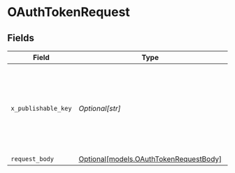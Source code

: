 # OAuthTokenRequest


## Fields

| Field                                                                                                                                                                 | Type                                                                                                                                                                  | Required                                                                                                                                                              | Description                                                                                                                                                           |
| --------------------------------------------------------------------------------------------------------------------------------------------------------------------- | --------------------------------------------------------------------------------------------------------------------------------------------------------------------- | --------------------------------------------------------------------------------------------------------------------------------------------------------------------- | --------------------------------------------------------------------------------------------------------------------------------------------------------------------- |
| `x_publishable_key`                                                                                                                                                   | *Optional[str]*                                                                                                                                                       | :heavy_minus_sign:                                                                                                                                                    | The publicly viewable identifier used to identify a merchant division. This key is found in the Developer > API section of the Bolt Merchant Dashboard [RECOMMENDED]. |
| `request_body`                                                                                                                                                        | [Optional[models.OAuthTokenRequestBody]](../models/oauthtokenrequestbody.md)                                                                                          | :heavy_minus_sign:                                                                                                                                                    | N/A                                                                                                                                                                   |